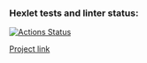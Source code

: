 ### Hexlet tests and linter status:
[![Actions Status](https://github.com/Nikimad/layout-designer-project-lvl1/workflows/hexlet-check/badge.svg)](https://github.com/Nikimad/layout-designer-project-lvl1/actions)

[Project link](https://nikimad.github.io/layout-designer-project-lvl1/)
